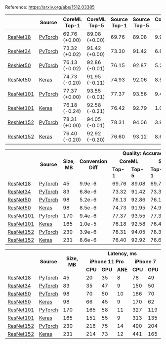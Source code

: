 Reference: https://arxiv.org/abs/1512.03385

|   | Source | CoreML Top-1 | CoreML Top-5 | Source Top-1 | Source Top-5 | Conversion Diff |
|---|--------|--------------|--------------|--------------|--------------|-----------------|
| [ResNet18](https://dl.dropboxusercontent.com/s/kb9cvlhq7napk0l/resnet18_torchvision.mlmodel?dl=0) | [PyTorch](https://github.com/pytorch/vision/blob/7aea80c9497ff78353fef1d9699490c5da6f41b6/torchvision/models/resnet.py#L232) | 69.76 (+0.00) | 89.08 (+0.00) | 69.76 | 89.08 | 9.9e-6 |
| [ResNet34](https://dl.dropboxusercontent.com/s/1mswx0g912emzov/resnet34_torchvision.mlmodel?dl=0) | [PyTorch](https://github.com/pytorch/vision/blob/7aea80c9497ff78353fef1d9699490c5da6f41b6/torchvision/models/resnet.py#L244) | 73.32 (+0.02) | 91.42 (+0.00) | 73.30 | 91.42 | 6.8e-6 |
| [ResNet50](https://dl.dropboxusercontent.com/s/s9hllnvbvxdp8j2/resnet50_torchvision.mlmodel?dl=0) | [PyTorch](https://github.com/pytorch/vision/blob/7aea80c9497ff78353fef1d9699490c5da6f41b6/torchvision/models/resnet.py#L256) | 76.13 (-0.02) | 92.86 (-0.01) | 76.15 | 92.87 | 5.2e-6 |
| [ResNet50](https://dl.dropboxusercontent.com/s/h4rmfx72n9o1pvr/resnet50_keras_applications.mlmodel?dl=0) | [Keras](https://github.com/keras-team/keras-applications/blob/bc89834ed36935ab4a4994446e34ff81c0d8e1b7/keras_applications/resnet_common.py#L423) | 74.73 (-0.20) | 91.95 (-0.11) | 74.93	| 92.06 | 8.5e-6 |
| [ResNet101](https://dl.dropboxusercontent.com/s/xuwfhjeinndmyh2/resnet101_torchvision.mlmodel?dl=0) | [PyTorch](https://github.com/pytorch/vision/blob/7aea80c9497ff78353fef1d9699490c5da6f41b6/torchvision/models/resnet.py#L268) | 77.37 (+0.00) | 93.55 (-0.01) | 77.37 | 93.56 | 9.4e-6 |
| [ResNet101](https://dl.dropboxusercontent.com/s/h7vuy33pyqkvehq/resnet101_keras_applications.mlmodel?dl=0) | [Keras](https://github.com/keras-team/keras-applications/blob/bc89834ed36935ab4a4994446e34ff81c0d8e1b7/keras_applications/resnet_common.py#L443) | 76.18 (-0.24) | 92.58 (-0.21) | 76.42	| 92.79 | 1.0e-5 |
| [ResNet152](https://dl.dropboxusercontent.com/s/krztu2psx1z7exx/resnet152_torchvision.mlmodel?dl=0) | [PyTorch](https://github.com/pytorch/vision/blob/7aea80c9497ff78353fef1d9699490c5da6f41b6/torchvision/models/resnet.py#L280) | 78.31 (+0.00) | 94.05 (-0.01) | 78.31 | 94.06 | 3.9e-6 |
| [ResNet152](https://dl.dropboxusercontent.com/s/wqzr2owu8i6498m/resnet152_keras_applications.mlmodel?dl=0) | [Keras](https://github.com/keras-team/keras-applications/blob/bc89834ed36935ab4a4994446e34ff81c0d8e1b7/keras_applications/resnet_common.py#L463) | 76.40 (-0.20) | 92.92 (-0.20) | 76.60	| 93.12 | 8.6e-6 |

<table>
  <tbody>
    <tr>
      <td rowspan=3></td>
      <td rowspan=3 align="center"><b>Source</b></td>
      <td rowspan=3 align="center"><b>Size, MB</b></td>
      <td rowspan=3 align="center"><b>Conversion Diff</b></td>
      <td colspan="4" align="center"><b>Quality: Accuracy, %</b></td>
      <td colspan="5" align="center"><b>Latency, ms</b></td>
    </tr>
    <tr>
      <td colspan="2" align="center"><b>CoreML</b></td>
      <td colspan="2" align="center"><b>Source</b></td>
      <td colspan="3" align="center"><b>iPhone 11 Pro</b></td>
      <td colspan="2" align="center"><b>iPhone 7</b></td>
    </tr>
    <tr>
      <td><b>Top-1</b></td>
      <td><b>Top-5</b></td>
      <td><b>Top-1</b></td>
      <td><b>Top-5</b></td>
      <td><b>CPU</b></td>
      <td><b>GPU</b></td>
      <td><b>ANE</b></td>
      <td><b>CPU</b></td>
      <td><b>GPU</b></td>
    </tr>
    <tr>
      <td><a href="https://dl.dropboxusercontent.com/s/kb9cvlhq7napk0l/resnet18_torchvision.mlmodel?dl=0">ResNet18</a></td>
      <td><a href="https://github.com/pytorch/vision/blob/7aea80c9497ff78353fef1d9699490c5da6f41b6/torchvision/models/resnet.py#L232">PyTorch</a></td>
      <td>45</td>
      <td>9.9e-6</td>
      <td>69.76</td>
      <td>89.08</td>
      <td>69.76</td>
      <td>89.08</td>
      <td>20</td>
      <td>35</td>
      <td>8</td>
      <td>78</td>
      <td>49</td>
    </tr>
    <tr>
      <td><a href="https://dl.dropboxusercontent.com/s/1mswx0g912emzov/resnet34_torchvision.mlmodel?dl=0">ResNet34</a></td>
      <td><a href="https://github.com/pytorch/vision/blob/7aea80c9497ff78353fef1d9699490c5da6f41b6/torchvision/models/resnet.py#L244">PyTorch</a></td>
      <td>83</td>
      <td>6.8e-6</td>
      <td>73.32</td>
      <td>91.42</td>
      <td>73.30</td>
      <td>91.42</td>
      <td>35</td>
      <td>47</td>
      <td>9</td>
      <td>150</td>
      <td>50</td>
    </tr>
    <tr>
      <td><a href="https://dl.dropboxusercontent.com/s/s9hllnvbvxdp8j2/resnet50_torchvision.mlmodel?dl=0">ResNet50</a></td>
      <td><a href="https://github.com/pytorch/vision/blob/7aea80c9497ff78353fef1d9699490c5da6f41b6/torchvision/models/resnet.py#L256">PyTorch</a></td>
      <td>98</td>
      <td>5.2e-6</td>
      <td>76.13</td>
      <td>92.86</td>
      <td>76.15</td>
      <td>92.87</td>
      <td>70</td>
      <td>50</td>
      <td>10</td>
      <td>186</td>
      <td>70</td>
    </tr>
    <tr>
      <td><a href="https://dl.dropboxusercontent.com/s/h4rmfx72n9o1pvr/resnet50_keras_applications.mlmodel?dl=0">ResNet50</a></td>
      <td><a href="https://github.com/keras-team/keras-applications/blob/bc89834ed36935ab4a4994446e34ff81c0d8e1b7/keras_applications/resnet_common.py#L423">Keras</a></td>
      <td>98</td>
      <td>8.5e-6</td>
      <td>74.73</td>
      <td>91.95</td>
      <td>74.93</td>
      <td>92.06</td>
      <td>66</td>
      <td>45</td>
      <td>9</td>
      <td>170</td>
      <td>62</td>
    </tr>
    <tr>
      <td><a href="https://dl.dropboxusercontent.com/s/xuwfhjeinndmyh2/resnet101_torchvision.mlmodel?dl=0">ResNet101</a></td>
      <td><a href="https://github.com/pytorch/vision/blob/7aea80c9497ff78353fef1d9699490c5da6f41b6/torchvision/models/resnet.py#L268">PyTorch</a></td>
      <td>170</td>
      <td>9.4e-6</td>
      <td>77.37</td>
      <td>93.55</td>
      <td>77.37</td>
      <td>93.56</td>
      <td>165</td>
      <td>58</td>
      <td>11</td>
      <td>327</td>
      <td>119</td>
    </tr>
    <tr>
      <td><a href="https://dl.dropboxusercontent.com/s/h7vuy33pyqkvehq/resnet101_keras_applications.mlmodel?dl=0">ResNet101</a></td>
      <td><a href="https://github.com/keras-team/keras-applications/blob/bc89834ed36935ab4a4994446e34ff81c0d8e1b7/keras_applications/resnet_common.py#L443">Keras</a></td>
      <td>165</td>
      <td>1.0e-5</td>
      <td>76.18</td>
      <td>92.58</td>
      <td>76.42</td>
      <td>92.79</td>
      <td>151</td>
      <td>55</td>
      <td>9</td>
      <td>313</td>
      <td>135</td>
    </tr>
    <tr>
      <td><a href="https://dl.dropboxusercontent.com/s/krztu2psx1z7exx/resnet152_torchvision.mlmodel?dl=0">ResNet152</a></td>
      <td><a href="https://github.com/pytorch/vision/blob/7aea80c9497ff78353fef1d9699490c5da6f41b6/torchvision/models/resnet.py#L280">PyTorch</a></td>
      <td>230</td>
      <td>3.9e-6</td>
      <td>78.31</td>
      <td>94.05</td>
      <td>78.31</td>
      <td>94.06</td>
      <td>216</td>
      <td>75</td>
      <td>14</td>
      <td>490</td>
      <td>204</td>
    </tr>
    <tr>
      <td><a href="https://dl.dropboxusercontent.com/s/wqzr2owu8i6498m/resnet152_keras_applications.mlmodel?dl=0">ResNet152</a></td>
      <td><a href="https://github.com/keras-team/keras-applications/blob/bc89834ed36935ab4a4994446e34ff81c0d8e1b7/keras_applications/resnet_common.py#L463">Keras</a></td>
      <td>231</td>
      <td>8.6e-6</td>
      <td>76.40</td>
      <td>92.92</td>
      <td>76.60</td>
      <td>93.12</td>
      <td>214</td>
      <td>73</td>
      <td>12</td>
      <td>441</td>
      <td>165</td>
    </tr>
  </tbody>
</table>

<table>
  <tbody>
    <tr>
      <td rowspan=3></td>
      <td rowspan=3 align="center"><b>Source</b></td>
      <td rowspan=3 align="center"><b>Size, MB</b></td>
      <td colspan="5" align="center"><b>Latency, ms</b></td>
    </tr>
    <tr>
      <td colspan="3" align="center"><b>iPhone 11 Pro</b></td>
      <td colspan="2" align="center"><b>iPhone 7</b></td>
    </tr>
    <tr>
      <td><b>CPU</b></td>
      <td><b>GPU</b></td>
      <td><b>ANE</b></td>
      <td><b>CPU</b></td>
      <td><b>GPU</b></td>
    </tr>
    <tr>
      <td><a href="https://dl.dropboxusercontent.com/s/kb9cvlhq7napk0l/resnet18_torchvision.mlmodel?dl=0">ResNet18</a></td>
      <td><a href="https://github.com/pytorch/vision/blob/7aea80c9497ff78353fef1d9699490c5da6f41b6/torchvision/models/resnet.py#L232">PyTorch</a></td>
      <td>45</td>
      <td>20</td>
      <td>35</td>
      <td>8</td>
      <td>78</td>
      <td>49</td>
    </tr>
    <tr>
      <td><a href="https://dl.dropboxusercontent.com/s/1mswx0g912emzov/resnet34_torchvision.mlmodel?dl=0">ResNet34</a></td>
      <td><a href="https://github.com/pytorch/vision/blob/7aea80c9497ff78353fef1d9699490c5da6f41b6/torchvision/models/resnet.py#L244">PyTorch</a></td>
      <td>83</td>
      <td>35</td>
      <td>47</td>
      <td>9</td>
      <td>150</td>
      <td>50</td>
    </tr>
    <tr>
      <td><a href="https://dl.dropboxusercontent.com/s/s9hllnvbvxdp8j2/resnet50_torchvision.mlmodel?dl=0">ResNet50</a></td>
      <td><a href="https://github.com/pytorch/vision/blob/7aea80c9497ff78353fef1d9699490c5da6f41b6/torchvision/models/resnet.py#L256">PyTorch</a></td>
      <td>98</td>
      <td>70</td>
      <td>50</td>
      <td>10</td>
      <td>186</td>
      <td>70</td>
    </tr>
    <tr>
      <td><a href="https://dl.dropboxusercontent.com/s/h4rmfx72n9o1pvr/resnet50_keras_applications.mlmodel?dl=0">ResNet50</a></td>
      <td><a href="https://github.com/keras-team/keras-applications/blob/bc89834ed36935ab4a4994446e34ff81c0d8e1b7/keras_applications/resnet_common.py#L423">Keras</a></td>
      <td>98</td>
      <td>66</td>
      <td>45</td>
      <td>9</td>
      <td>170</td>
      <td>62</td>
    </tr>
    <tr>
      <td><a href="https://dl.dropboxusercontent.com/s/xuwfhjeinndmyh2/resnet101_torchvision.mlmodel?dl=0">ResNet101</a></td>
      <td><a href="https://github.com/pytorch/vision/blob/7aea80c9497ff78353fef1d9699490c5da6f41b6/torchvision/models/resnet.py#L268">PyTorch</a></td>
      <td>170</td>
      <td>165</td>
      <td>58</td>
      <td>11</td>
      <td>327</td>
      <td>119</td>
    </tr>
    <tr>
      <td><a href="https://dl.dropboxusercontent.com/s/h7vuy33pyqkvehq/resnet101_keras_applications.mlmodel?dl=0">ResNet101</a></td>
      <td><a href="https://github.com/keras-team/keras-applications/blob/bc89834ed36935ab4a4994446e34ff81c0d8e1b7/keras_applications/resnet_common.py#L443">Keras</a></td>
      <td>165</td>
      <td>151</td>
      <td>55</td>
      <td>9</td>
      <td>313</td>
      <td>135</td>
    </tr>
    <tr>
      <td><a href="https://dl.dropboxusercontent.com/s/krztu2psx1z7exx/resnet152_torchvision.mlmodel?dl=0">ResNet152</a></td>
      <td><a href="https://github.com/pytorch/vision/blob/7aea80c9497ff78353fef1d9699490c5da6f41b6/torchvision/models/resnet.py#L280">PyTorch</a></td>
      <td>230</td>
      <td>216</td>
      <td>75</td>
      <td>14</td>
      <td>490</td>
      <td>204</td>
    </tr>
    <tr>
      <td><a href="https://dl.dropboxusercontent.com/s/wqzr2owu8i6498m/resnet152_keras_applications.mlmodel?dl=0">ResNet152</a></td>
      <td><a href="https://github.com/keras-team/keras-applications/blob/bc89834ed36935ab4a4994446e34ff81c0d8e1b7/keras_applications/resnet_common.py#L463">Keras</a></td>
      <td>231</td>
      <td>214</td>
      <td>73</td>
      <td>12</td>
      <td>441</td>
      <td>165</td>
    </tr>
  </tbody>
</table>
